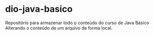 # dio-java-basico
Repositório para armazenar todo o conteúdo do curso de Java Básico
Alterando o conteúdo de um arquivo de forma local. 
